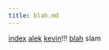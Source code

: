 ```yaml
---
title: blah.md
---
```

[index](index.html)
[alek](alek.html)  [kevin](kevin.html)!!! [blah](blah.html) slam
